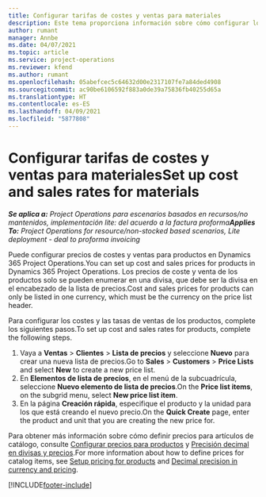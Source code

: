 ```yaml
---
title: Configurar tarifas de costes y ventas para materiales
description: Este tema proporciona información sobre cómo configurar los costes y las tasas de ventas de los materiales utilizados en los proyectos.
author: rumant
manager: Annbe
ms.date: 04/07/2021
ms.topic: article
ms.service: project-operations
ms.reviewer: kfend
ms.author: rumant
ms.openlocfilehash: 05abefcec5c64632d00e2317107fe7a84ded4908
ms.sourcegitcommit: ac90be6106592f883a0de39a75836fb40255d65a
ms.translationtype: HT
ms.contentlocale: es-ES
ms.lasthandoff: 04/09/2021
ms.locfileid: "5877808"
---
```

# <a name="set-up-cost-and-sales-rates-for-materials"></a><span data-ttu-id="b10b6-103">Configurar tarifas de costes y ventas para materiales</span><span class="sxs-lookup"><span data-stu-id="b10b6-103">Set up cost and sales rates for materials</span></span>

<span data-ttu-id="b10b6-104">_**Se aplica a:** Project Operations para escenarios basados en recursos/no mantenidos, implementación lite: del acuerdo a la factura proforma_</span><span class="sxs-lookup"><span data-stu-id="b10b6-104">_**Applies To:** Project Operations for resource/non-stocked based scenarios, Lite deployment - deal to proforma invoicing_</span></span>

<span data-ttu-id="b10b6-105">Puede configurar precios de costes y ventas para productos en Dynamics 365 Project Operations.</span><span class="sxs-lookup"><span data-stu-id="b10b6-105">You can set up cost and sales prices for products in Dynamics 365 Project Operations.</span></span> <span data-ttu-id="b10b6-106">Los precios de coste y venta de los productos solo se pueden enumerar en una divisa, que debe ser la divisa en el encabezado de la lista de precios.</span><span class="sxs-lookup"><span data-stu-id="b10b6-106">Cost and sales prices for products can only be listed in one currency, which must be the currency on the price list header.</span></span>

<span data-ttu-id="b10b6-107">Para configurar los costes y las tasas de ventas de los productos, complete los siguientes pasos.</span><span class="sxs-lookup"><span data-stu-id="b10b6-107">To set up cost and sales rates for products, complete the following steps.</span></span> 

1. <span data-ttu-id="b10b6-108">Vaya a **Ventas** > **Clientes** > **Lista de precios** y seleccione **Nuevo** para crear una nueva lista de precios.</span><span class="sxs-lookup"><span data-stu-id="b10b6-108">Go to **Sales** > **Customers** > **Price Lists** and select **New** to create a new price list.</span></span> 
2. <span data-ttu-id="b10b6-109">En **Elementos de lista de precios**, en el menú de la subcuadrícula, seleccione **Nuevo elemento de lista de precios**.</span><span class="sxs-lookup"><span data-stu-id="b10b6-109">On the **Price list items**, on the subgrid menu, select **New price list item**.</span></span> 
3. <span data-ttu-id="b10b6-110">En la página **Creación rápida**, especifique el producto y la unidad para los que está creando el nuevo precio.</span><span class="sxs-lookup"><span data-stu-id="b10b6-110">On the **Quick Create** page, enter the product and unit that you are creating the new price for.</span></span>

<span data-ttu-id="b10b6-111">Para obtener más información sobre cómo definir precios para artículos de catálogo, consulte [Configurar precios para productos](https://docs.microsoft.com/dynamics365/sales-enterprise/create-price-lists-price-list-items-define-pricing-products) y [Precisión decimal en divisas y precios](https://docs.microsoft.com/dynamics365/sales-enterprise/decimal-precision-currency-pricing).</span><span class="sxs-lookup"><span data-stu-id="b10b6-111">For more information about how to define prices for catalog items, see [Setup pricing for products](https://docs.microsoft.com/dynamics365/sales-enterprise/create-price-lists-price-list-items-define-pricing-products) and [Decimal precision in currency and pricing](https://docs.microsoft.com/dynamics365/sales-enterprise/decimal-precision-currency-pricing).</span></span>

[!INCLUDE[footer-include](../includes/footer-banner.md)]
